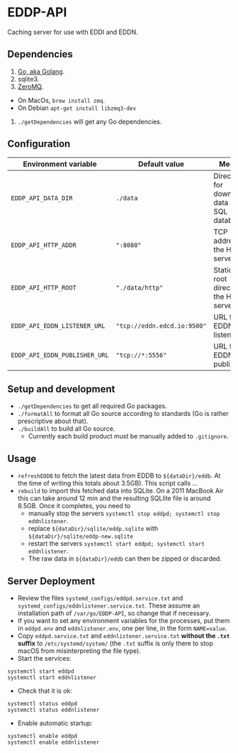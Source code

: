 # EDDP-API
Caching server for use with EDDI and EDDN.

## Dependencies

1. [Go, aka Golang](https://golang.org/dl/).
1. sqlite3.
1. [ZeroMQ](http://zeromq.org/intro:get-the-software). 
  * On MacOs, `brew install zmq`.
  * On Debian `apt-get install libzmq3-dev`
1. `./getDependencies` will get any Go dependencies.

## Configuration

Environment variable          | Default value               | Meaning
----------------------------- | --------------------------- | -------
`EDDP_API_DATA_DIR`           | `./data`                    | Directory for downloaded data and SQL database
`EDDP_API_HTTP_ADDR`          | `":8080"`                   | TCP address for the HTTP server
`EDDP_API_HTTP_ROOT`          | `"./data/http"`             | Static file root directory for the HTTP server
`EDDP_API_EDDN_LISTENER_URL`  | `"tcp://eddn.edcd.io:9500"` | URL for the EDDN listener
`EDDP_API_EDDN_PUBLISHER_URL` | `"tcp://*:5556"`            | URL for the EDDN publisher

## Setup and development

* `./getDependencies` to get all required Go packages.
* `./formatAll` to format all Go source according to standards (Go is rather prescriptive about that).
* `./buildAll` to build all Go source.
  * Currently each build product must be manually added to `.gitignore`.

## Usage

* `refreshEDDB` to fetch the latest data from EDDB to `${dataDir}/eddb`. At the time of writing this totals about 3.5GB). This script calls ...
* `rebuild` to import this fetched data into SQLite. On a 2011 MacBook Air this can take around 12 min and the resulting SQLlite file is around 8.5GB. Once it completes, you need to
  * manually stop the servers `systemctl stop eddpd; systemctl stop eddnlistener`.
  * replace `${dataDir}/sqlite/eddp.sqlite` with `${dataDir}/sqlite/eddp-new.sqlite`
  * restart the servers `systemctl start eddpd; systemctl start eddnlistener`.
  * The raw data in `${dataDir}/eddb` can then be zipped or discarded.

## Server Deployment

* Review the files `systemd_configs/eddpd.service.txt` and `systemd_configs/eddnlistener.service.txt`. These assume an installation path of `/var/go/EDDP-API`, so change that if necessary.
* If you want to set any environment variables for the processes, put them in `eddpd.env` and `eddnlistener.env`, one per line, in the form `NAME=value`.
* Copy `eddpd.service.txt` and `eddnlistener.service.txt` **without the `.txt` suffix** to `/etc/systemd/system/` (the `.txt` suffix is only there to stop macOS from misinterpreting the file type).
* Start the services:
```
systemctl start eddpd
systemctl start eddnlistener
```
* Check that it is ok:
```
systemctl status eddpd
systemctl status eddnlistener
```
* Enable automatic startup:
```
systemctl enable eddpd
systemctl enable eddnlistener
```
